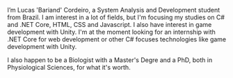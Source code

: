 I’m Lucas 'Bariand' Cordeiro, a System Analysis and Development student from Brazil.
I am interest in a lot of fields, but I'm focusing my studies on C# and .NET Core, HTML, CSS and Javascript. I also have interest in game development with Unity.
I'm at the moment looking for an internship with .NET Core for web development or other C# focuses technologies like game development with Unity.

I also happen to be a Biologist with a Master's Degre and a PhD, both in Physiological Sciences, for what it's worth.
